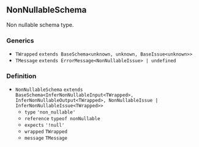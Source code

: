 NonNullableSchema
-----------------

Non nullable schema type.

### Generics

*   `TWrapped` `extends BaseSchema<unknown, unknown, BaseIssue<unknown>>`
*   `TMessage` `extends ErrorMessage<NonNullableIssue> | undefined`

### Definition

*   `NonNullableSchema` `extends BaseSchema<InferNonNullableInput<TWrapped>, InferNonNullableOutput<TWrapped>, NonNullableIssue | InferNonNullableIssue<TWrapped>>`
    *   `type` `'non_nullable'`
    *   `reference` `typeof nonNullable`
    *   `expects` `'!null'`
    *   `wrapped` `TWrapped`
    *   `message` `TMessage`